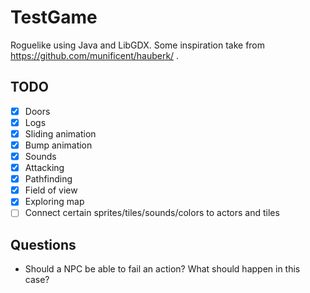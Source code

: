 # TestGame

Roguelike using Java and LibGDX.
Some inspiration take from https://github.com/munificent/hauberk/ .

## TODO
- [x] Doors
- [x] Logs
- [x] Sliding animation
- [x] Bump animation
- [x] Sounds
- [x] Attacking
- [x] Pathfinding
- [x] Field of view
- [x] Exploring map
- [ ] Connect certain sprites/tiles/sounds/colors to actors and tiles

## Questions
- Should a NPC be able to fail an action? What should happen in this case?
